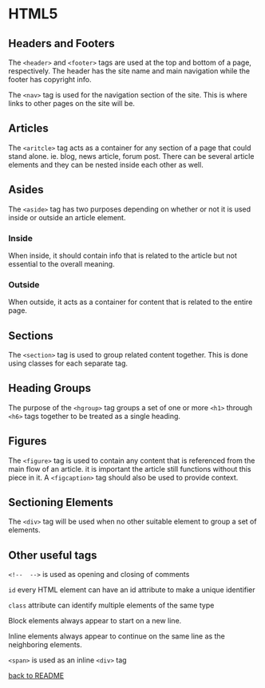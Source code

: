 # HTML5

## Headers and Footers

The `<header>` and `<footer>` tags are used at the top and bottom of a page, respectively. The header has the site name and main navigation while the footer has copyright info.

The `<nav>` tag is used for the navigation section of the site. This is where links to other pages on the site will be.

## Articles

The `<aritcle>` tag acts as a container for any section of a page that could stand alone. ie. blog, news article, forum post. There can be several article elements and they can be nested inside each other as well.

## Asides

The `<aside>` tag has two purposes depending on whether or not it is used inside or outside an article element.

### Inside

When inside, it should contain info that is related to the article but not essential to the overall meaning.

### Outside

When outside, it acts as a container for content that is related to the entire page.

## Sections

The `<section>` tag is used to group related content together. This is done using classes for each separate tag.

## Heading Groups

The purpose of the `<hgroup>` tag groups a set of one or more `<h1>` through `<h6>` tags together to be treated as a single heading.

## Figures

The `<figure>` tag is used to contain any content that is referenced from the main flow of an article. it is important the article still functions without this piece in it. A `<figcaption>` tag should also be used to provide context.

## Sectioning Elements

The `<div>` tag will be used when no other suitable element to group a set of elements.

## Other useful tags

`<!--  -->` is used as opening and closing of comments

`id` every HTML element can have an id attribute to make a unique identifier

`class` attribute can identify multiple elements of the same type

Block elements always appear to start on a new line.

Inline elements always appear to continue on the same line as the neighboring elements.

`<span>` is used as an inline `<div>` tag

[back to README](README.md)